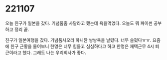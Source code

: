 # 221107
오늘 친구가 일본을 갔다. 기념품좀 사달라고 했는데 욕을먹었다.
오늘도 뭐 파이썬 공부하고 정리 끝.

친구가 일본여행을 갔다. 기념품사오라 하니깐 쌍쌍욕을 날렸다. 너무 슬펐다ㅠㅠ.
요즘에 친구 근황을 물어보니 한명은 너무 힘들고 심심하다고 하고 한명은 재택근무 4시 퇴근이라고 했다.
그래도 나는 우리회사가 좋다.
